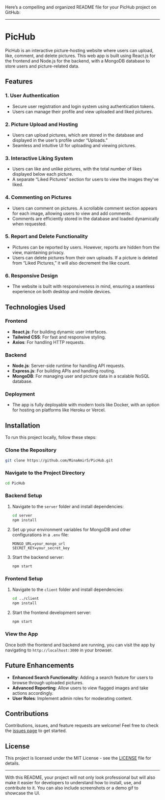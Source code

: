 Here’s a compelling and organized README file for your PicHub project on GitHub:

---

# PicHub

PicHub is an interactive picture-hosting website where users can upload, like, comment, and delete pictures. This web app is built using React.js for the frontend and Node.js for the backend, with a MongoDB database to store users and picture-related data. 


## Features

### 1. **User Authentication**
- Secure user registration and login system using authentication tokens.
- Users can manage their profile and view uploaded and liked pictures.

### 2. **Picture Upload and Hosting**
- Users can upload pictures, which are stored in the database and displayed in the user’s profile under “Uploads.”
- Seamless and intuitive UI for uploading and viewing pictures.

### 3. **Interactive Liking System**
- Users can like and unlike pictures, with the total number of likes displayed below each picture.
- A separate “Liked Pictures” section for users to view the images they've liked.

### 4. **Commenting on Pictures**
- Users can comment on pictures. A scrollable comment section appears for each image, allowing users to view and add comments.
- Comments are efficiently stored in the database and loaded dynamically when requested.

### 5. **Report and Delete Functionality**
- Pictures can be reported by users. However, reports are hidden from the view, maintaining privacy.
- Users can delete pictures from their own uploads. If a picture is deleted from “Liked Pictures,” it will also decrement the like count.

### 6. **Responsive Design**
- The website is built with responsiveness in mind, ensuring a seamless experience on both desktop and mobile devices.

## Technologies Used

### Frontend
- **React.js**: For building dynamic user interfaces.
- **Tailwind CSS**: For fast and responsive styling.
- **Axios**: For handling HTTP requests.
  
### Backend
- **Node.js**: Server-side runtime for handling API requests.
- **Express.js**: For building APIs and handling routing.
- **MongoDB**: For managing user and picture data in a scalable NoSQL database.

### Deployment
- The app is fully deployable with modern tools like Docker, with an option for hosting on platforms like Heroku or Vercel.

## Installation

To run this project locally, follow these steps:

### Clone the Repository
```bash
git clone https://github.com/MinaAmir5/PicHub.git
```

### Navigate to the Project Directory
```bash
cd PicHub
```

### Backend Setup
1. Navigate to the `server` folder and install dependencies:
    ```bash
    cd server
    npm install
    ```
2. Set up your environment variables for MongoDB and other configurations in a `.env` file:
    ```
    MONGO_URL=your_mongo_url
    SECRET_KEY=your_secret_key
    ```
3. Start the backend server:
    ```bash
    npm start
    ```

### Frontend Setup
1. Navigate to the `client` folder and install dependencies:
    ```bash
    cd ../client
    npm install
    ```
2. Start the frontend development server:
    ```bash
    npm start
    ```

### View the App
Once both the frontend and backend are running, you can visit the app by navigating to `http://localhost:3000` in your browser.

## Future Enhancements

- **Enhanced Search Functionality**: Adding a search feature for users to browse through uploaded pictures.
- **Advanced Reporting**: Allow users to view flagged images and take actions accordingly.
- **User Roles**: Implement admin roles for moderating content.

## Contributions

Contributions, issues, and feature requests are welcome! Feel free to check the [issues page](https://github.com/MinaAmir5/PicHub/issues) to get started.

## License

This project is licensed under the MIT License - see the [LICENSE](LICENSE) file for details.

---

With this README, your project will not only look professional but will also make it easier for developers to understand how to install, use, and contribute to it. You can also include screenshots or a demo gif to showcase the UI.